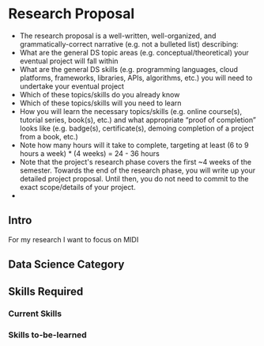 # Research Proposal

* The research proposal is a well-written, well-organized, and grammatically-correct narrative (e.g. not a bulleted list) describing:
* What are the general DS topic areas (e.g. conceptual/theoretical) your eventual project will fall within 
* What are the general DS skills (e.g. programming languages, cloud platforms, frameworks, libraries, APIs, algorithms, etc.) you will need to undertake your eventual project
* Which of these topics/skills do you already know
* Which of these topics/skills will you need to learn
* How you will learn the necessary topics/skills (e.g. online course(s), tutorial series, book(s), etc.) and what appropriate “proof of completion” looks like (e.g. badge(s), certificate(s), demoing completion of a project from a book, etc.)
* Note how many hours will it take to complete, targeting at least (6 to 9 hours a week) * (4 weeks) = 24 - 36 hours
* Note that the project's research phase covers the first ~4 weeks of the semester. Towards the end of the research phase, you will write up your detailed project proposal. Until then, you do not need to commit to the exact scope/details of your project.
* 
## Intro
For my research I want to focus on MIDI

## Data Science Category


## Skills Required

### Current Skills

### Skills to-be-learned